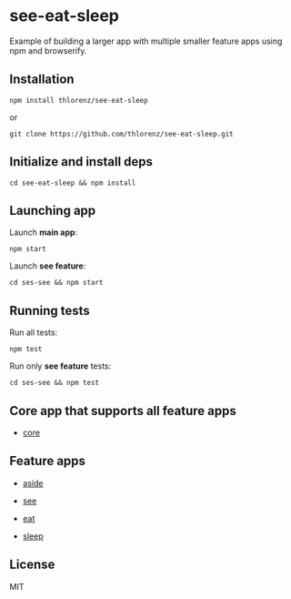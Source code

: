 # see-eat-sleep

Example of building a larger app with multiple smaller feature apps using npm and browserify.

## Installation

    npm install thlorenz/see-eat-sleep

or

    git clone https://github.com/thlorenz/see-eat-sleep.git

## Initialize and install deps
    
    cd see-eat-sleep && npm install

## Launching app


Launch **main app**:

    npm start

Launch **see feature**:
    
    cd ses-see && npm start

## Running tests
  
Run all tests:

    npm test

Run only **see feature** tests:

    cd ses-see && npm test

## Core app that supports all feature apps

- [core](https://github.com/thlorenz/ses-core)

## Feature apps

- [aside](https://github.com/thlorenz/ses-aside)

- [see](https://github.com/thlorenz/ses-see)
- [eat](https://github.com/thlorenz/ses-eat)
- [sleep](https://github.com/thlorenz/ses-sleep)

## License

MIT
